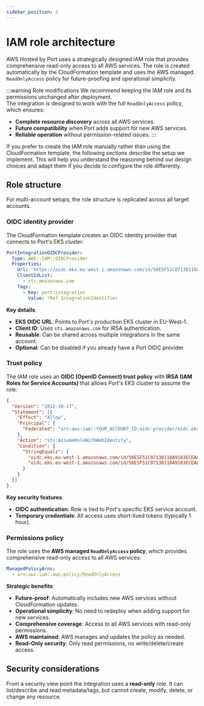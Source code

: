 ```yaml
---
sidebar_position: 3
---
```


# IAM role architecture

AWS Hosted by Port uses a strategically designed IAM role that provides comprehensive read-only access to all AWS services. The role is created automatically by the CloudFormation template and uses the AWS managed `ReadOnlyAccess` policy for future-proofing and operational simplicity.

:::warning Role modifications
We recommend keeping the IAM role and its permissions unchanged after deployment.  
The integration is designed to work with the full `ReadOnlyAccess` policy, which ensures:

- **Complete resource discovery** across all AWS services.
- **Future compatibility** when Port adds support for new AWS services.
- **Reliable operation** without permission-related issues.
:::

If you prefer to create the IAM role manually rather than using the CloudFormation template, the following sections describe the setup we implement. This will help you understand the reasoning behind our design choices and adapt them if you decide to configure the role differently.

## Role structure

For multi-account setups, the role structure is replicated across all target accounts.

### OIDC identity provider

The CloudFormation template creates an OIDC identity provider that connects to Port's EKS cluster:

```yaml showLineNumbers
PortIntegrationOIDCProvider:
  Type: AWS::IAM::OIDCProvider
  Properties:
    Url: 'https://oidc.eks.eu-west-1.amazonaws.com/id/56E5F51C07138118A9183ECEAA68FAF4'
    ClientIdList:
      - sts.amazonaws.com
    Tags:
      - Key: port:integration
        Value: !Ref IntegrationIdentifier
```

**Key details**:
- **EKS OIDC URL**: Points to Port's production EKS cluster in EU-West-1.
- **Client ID**: Uses `sts.amazonaws.com` for IRSA authentication.
- **Reusable**: Can be shared across multiple integrations in the same account.
- **Optional**: Can be disabled if you already have a Port OIDC provider.

### Trust policy

The IAM role uses an **OIDC (OpenID Connect) trust policy** with **IRSA (IAM Roles for Service Accounts)** that allows Port's EKS cluster to assume the role:

```json showLineNumbers
{
  "Version": "2012-10-17",
  "Statement": [{
    "Effect": "Allow",
    "Principal": { 
      "Federated": "arn:aws:iam::YOUR_ACCOUNT_ID:oidc-provider/oidc.eks.eu-west-1.amazonaws.com/id/56E5F51C07138118A9183ECEAA68FAF4"
    },
    "Action": "sts:AssumeRoleWithWebIdentity",
    "Condition": {
      "StringEquals": {
        "oidc.eks.eu-west-1.amazonaws.com/id/56E5F51C07138118A9183ECEAA68FAF4:aud": "sts.amazonaws.com",
        "oidc.eks.eu-west-1.amazonaws.com/id/56E5F51C07138118A9183ECEAA68FAF4:sub": "system:serviceaccount:org-YOUR_ORG_ID-port-oidc-sa"
      }
    }
  }]
}
```

**Key security features**:
- **OIDC authentication**: Role is tied to Port's specific EKS service account.
- **Temporary credentials**: All access uses short-lived tokens (typically 1 hour).

### Permissions policy

The role uses the **AWS managed `ReadOnlyAccess` policy**, which provides comprehensive read-only access to all AWS services:

```yaml showLineNumbers
ManagedPolicyArns:
  - arn:aws:iam::aws:policy/ReadOnlyAccess
```

**Strategic benefits**:
- **Future-proof**: Automatically includes new AWS services without CloudFormation updates.
- **Operational simplicity**: No need to redeploy when adding support for new services.
- **Comprehensive coverage**: Access to all AWS services with read-only permissions.
- **AWS maintained**: AWS manages and updates the policy as needed.
- **Read-Only security**: Only read permissions, no write/delete/create access.

## Security considerations

From a security view point the integration uses a **read-only** role. It can list/describe and read metadata/tags, but cannot create, modify, delete, or change any resource. 